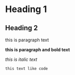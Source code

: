 <!-- <h1>Learning Git</h1> -->
# Heading 1
## Heading 2
this is paragraph text

**this is paragraph and bold text**

_this is italic text_

```
this text like code
```

